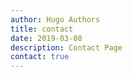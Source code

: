 ```yaml
---
author: Hugo Authors
title: contact
date: 2019-03-08
description: Contact Page
contact: true
---
```

